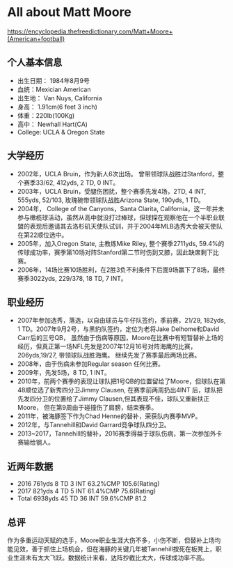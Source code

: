 
# All about Matt Moore

https://encyclopedia.thefreedictionary.com/Matt+Moore+(American+football)

## 个人基本信息
- 出生日期： 1984年8月9号
- 血统：Mexician American
- 出生地： Van Nuys, California
- 身高： 1.91cm(6 feet 3 inch)
- 体重：220lb(100Kg)
- 高中： Newhall Hart(CA)
- College: UCLA & Oregon State


## 大学经历
- 2002年，UCLA Bruin，作为新人6次出场。 曾带领球队战胜过Stanford，整个赛季33/62, 412yds, 2 TD, 0 INT。
- 2003年，UCLA Bruin，受腿伤困扰，整个赛季先发4场，2TD, 4 INT, 555yds, 52/103, 玫瑰碗带领球队战胜Arizona State, 190yds, 1 TD。
- 2004年， College of the Canyons，Santa Clarita, California，这一年并未参与橄榄球活动，虽然从高中就没打过棒球，但球探在观察他在一个半职业联盟的表现后邀请其去洛杉矶天使队试训，并于2004年MLB选秀大会被天使队在第22顺位选中。
- 2005年，加入Oregon State, 主教练Mike Riley, 整个赛季2711yds, 59.4%的传球成功率，赛季第10场对阵Stanford第二节时伤到又膝，因此缺席剩下比赛。
- 2006年，14场比赛10场胜利，在2胜3负不利条件下后面9场赢下了8场，最终赛季3022yds, 229/378, 18 TD, 7 INT。



## 职业经历
- 2007年参加选秀，落选，以自由球员与牛仔队签约，季前赛，21/29, 182yds, 1 TD。2007年9月2号，与黑豹队签约，定位为老将Jake Delhome和David Carr后的三号QB， 虽然由于伤病等原因，Moore在比赛中有短暂替补上场的经历，但真正第一场NFL先发是2007年12月16号对阵海鹰的比赛，206yds,19/27, 带领球队战胜海鹰。 继续先发了赛季最后两场比赛。
- 2008年，由于伤病未参加Regular season 任何比赛。
- 2009年，先发5场，8 TD, 1 INT。
- 2010年，前两个赛季的表现让球队把1号QB的位置留给了Moore，但球队在第48顺位选了新秀四分卫Jimmy Clausen, 在赛季前两周扔出4INT 后，球队把先发四分卫的位置给了Jimmy Clausen,但其表现不佳，球队又重新扶正Moore， 但在第9周由于碰撞伤了肩膀，结束赛季。
- 2011年，被海豚签下作为Chad Henne的替补，荣获队内赛季MVP。
- 2012年，与Tannehill和David Garrard竞争球队四分卫。
- 2013~2017，Tannehill的替补，2016赛季得益于球队伤病，第一次参加外卡赛输给钢人。

## 近两年数据
- 2016  761yds  8 TD 3 INT 63.2%CMP 105.6(Rating)
- 2017  821yds  4 TD 5 INT 61.4%CMP 75.6(Rating)
- Total 6938yds 45 TD 36 INT 59.6%CMP 81.2


## 总评
作为多重运动天赋的选手，Moore职业生涯大伤不多，小伤不断，但替补上场均能见效，善于抓住上场机会，但在海豚的关键几年被Tannehill按死在板凳上，职业生涯未有太大飞跃。数据统计来看，达阵抄截比太大，传球成功率不高。
